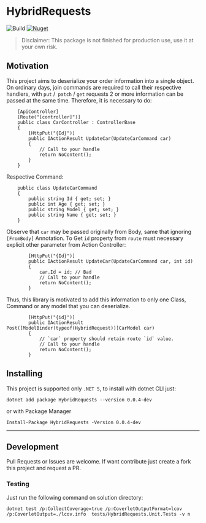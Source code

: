 # HybridRequests

![Build](https://github.com/allanalves23/HybridRequests/workflows/.NET/badge.svg)
[![Nuget](https://img.shields.io/nuget/v/HybridRequests?style=flat-square)](https://www.nuget.org/packages/HybridRequests/)

> Disclaimer: This package is not finished for production use, use it at your own risk.

## Motivation

This project aims to deserialize your order information into a single object. On ordinary days, join commands are required to call their respective handlers, with `put` /` patch` / `get` requests 2 or more information can be passed at the same time. Therefore, it is necessary to do:

```
    [ApiController]
    [Route("[controller]")]
    public class CarController : ControllerBase
    {
        [HttpPut("{Id}")]
        public IActionResult UpdateCar(UpdateCarCommand car)
        {
            // Call to your handle
            return NoContent();
        }
    }
```

Respective Command:

```
    public class UpdateCarCommand
    {
        public string Id { get; set; }
        public int Age { get; set; }
        public string Model { get; set; }
        public string Name { get; set; }
    }
```

Observe that `car` may be passed originally from Body, same that ignoring `[FromBody]` Annotation. To Get `id` property from `route` must necessary explicit other parameter from Action Controller:

```
        [HttpPut("{Id}")]
        public IActionResult UpdateCar(UpdateCarCommand car, int id)
        {
            car.Id = id; // Bad
            // Call to your handle
            return NoContent();
        }
```

Thus, this library is motivated to add this information to only one Class, Command or any model that you can deserialize.

```
        [HttpPut("{id}")]
        public IActionResult Post([ModelBinder(typeof(HybridRequest))]CarModel car)
        {
            // `car` property should retain route `id` value.
            // Call to your handle
            return NoContent();
        }
```


## Installing

This project is supported only `.NET 5`, to install with dotnet CLI just:

`dotnet add package HybridRequests --version 0.0.4-dev`

or with Package Manager 

`Install-Package HybridRequests -Version 0.0.4-dev`

___

## Development

Pull Requests or Issues are welcome. If want contribute just create a fork this project and request a PR.

### Testing

Just run the following command on solution directory:

`dotnet test /p:CollectCoverage=true /p:CoverletOutputFormat=lcov /p:CoverletOutput=./lcov.info  tests/HybridRequests.Unit.Tests -v n`
